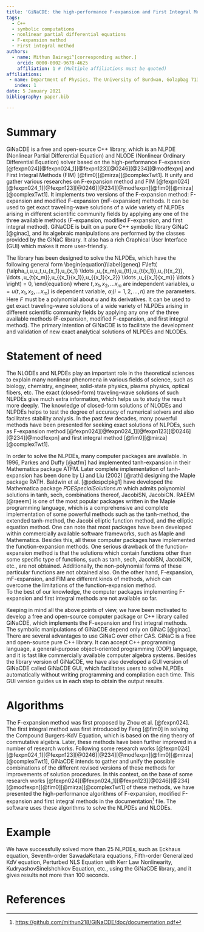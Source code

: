 ```yaml
---
title: 'GiNaCDE: the high-performance F-expansion and First Integral Methods with C++ library for solving Nonlinear Differential Equations'
tags:
  - C++
  - symbolic computations
  - nonlinear partial differential equations
  - F-expansion method  
  - First integral method 
authors:
  - name: Mithun Bairagi^[corresponding author.]
    orcid: 0000-0002-9678-4625
    affiliation: 1 # (Multiple affiliations must be quoted)
affiliations:
 - name: Department of Physics, The University of Burdwan, Golapbag 713104, West Bengal, India
   index: 1
date: 5 January 2021
bibliography: paper.bib

---
```


# Summary

GiNaCDE is a free and open-source C++ library, which is an NLPDE (Nonlinear Partial Differential Equation) and NLODE (Nonlinear Ordinary Differential Equation) solver based on the high-performance F-expansion [@fexpn024][@fexpn024_1][@fexpn123][@0246][@234][@modfexpn] and First Integral Methods (FIM) [@fim0][@mirza][@complexTwt1]. It unify and gather various researches on F-expansion method and FIM [@fexpn024][@fexpn024_1][@fexpn123][@0246][@234][@modfexpn][@fim0][@mirza][@complexTwt1]. It implements two versions of the F-expansion method: F-expansion and modified F-expansion (mF-expansion) methods. It can be used to get exact traveling-wave solutions of a wide variety of NLPDEs arising in different scientific community fields by applying any one of the three available methods (F-expansion, modified F-expansion, and first integral method). GiNaCDE is built on a pure C++ symbolic library GiNaC [@ginac], and its algebraic manipulations are performed by the classes provided by the GiNaC library. It also has a rich Graphical User Interface (GUI) which makes it more user-friendly.

The library has been designed to solve the NLPDEs, which have the following general form
\begin{equation}\label{geneq}
    F\left( {\alpha_i,u,u_t,u_{x_1},u_{x_1} \ldots ,u_{x_m},u_{tt},u_{t{x_1}},u_{t{x_2}}, \ldots ,u_{t{x_m}},u_{{x_1}{x_1}},u_{{x_1}{x_2}} \ldots ,u_{{x_1}{x_m}} \ldots } \right) = 0,
\end{equation}
where $t,x_1,x_2, \ldots x_m$ are independent variables, $u=u(t,x_1,x_2, \ldots x_m)$ is dependent variable, $\alpha_i(i=1,2,\ldots,n)$ are the parameters. Here $F$ must be a polynomial about $u$ and its derivatives. It can be used to get exact traveling-wave solutions of a wide variety of NLPDEs arising in different scientific community fields by applying any one of the three available methods (F-expansion, modified F-expansion, and first integral method). The primary intention of GiNaCDE is to facilitate the development and validation of new exact analytical solutions of NLPDEs and NLODEs. 

# Statement of need 

The NLODEs and NLPDEs play an important role in the theoretical sciences to explain many nonlinear phenomena in various fields of science, such as biology, chemistry, engineer, solid-state physics, plasma physics, optical fibers, etc. The exact (closed-form) traveling-wave solutions of such NLPDEs give much extra information, which helps us to study the result more deeply. The knowledge of closed-form solutions of NLODEs and NLPDEs helps to test the degree of accuracy of numerical solvers and also facilitates stability analysis. In the past few decades, many powerful methods have been presented for seeking exact solutions of NLPDEs, such as F-expansion method [@fexpn024][@fexpn024_1][@fexpn123][@0246][@234][@modfexpn] and first integral method [@fim0][@mirza][@complexTwt1].

In order to solve the NLPDEs, many computer packages are available.
In 1996, Parkes and Duffy [@atfm] had implemented tanh-expansion in their Mathematica package ATFM. Later complete implementation of tanh-expansion has been done by Li and Liu (2002) [@rath] designing the Maple package RATH. Baldwin et al. [@pdespclpkg1] have developed the Mathematica package *PDESpecialSolutions.m* which admits polynomial solutions in tanh, sech, combinations thereof, JacobiSN, JacobiCN. RAEEM [@raeem] is one of the most popular packages written in the Maple programming language, which is a comprehensive and complete implementation of some powerful methods such as the tanh-method, the extended tanh-method, the Jacobi elliptic function method, and the elliptic equation method. One can note that most packages have been developed within commercially available software frameworks, such as Maple and Mathematica. Besides this, all these computer packages have implemented the function-expansion methods. One serious drawback of the function-expansion method is that the solutions which contain functions other than some specific type of functions, such as tanh, sech, JacobiSN, JacobiCN, etc., are not obtained. Additionally, the non-polynomial forms of these particular functions are not obtained also. On the other hand, F-expansion, mF-expansion, and FIM are different kinds of methods, which can overcome the limitations of the function-expansion method.   
To the best of our knowledge, the computer packages implementing F-expansion and first integral methods are not available so far.

Keeping in mind all the above points of view, we have been motivated to develop a free and open-source computer package or C++ library called GiNaCDE, which implements the F-expansion and first integral methods. The symbolic manipulations of GiNaCDE depend only on GiNaC [@ginac]. There are several advantages to use GiNaC over other CAS. GiNaC is a free and open-source pure C++ library. It can accept C++ programming language, a general-purpose object-oriented programming (OOP) language, and it is fast like commercially available computer algebra systems.
Besides the library version of GiNaCDE, we have also developed a GUI version of GiNaCDE called GiNaCDE GUI, which facilitates users to solve NLPDEs automatically without writing programming and compilation each time. This GUI version guides us in each step to obtain the output results.

# Algorithms

The F-expansion method was first proposed by Zhou et al. [@fexpn024].
The first integral method was first introduced by Feng [@fim0] in solving the Compound Burgers-KdV Equation, which is based on the ring theory of commutative algebra.
Later, these methods have been further improved in a number of research works. Following some research works [@fexpn024][@fexpn024_1][@fexpn123][@0246][@234][@modfexpn][@fim0][@mirza][@complexTwt1], GiNaCDE intends to gather and unify the possible combinations of the different revised versions of these methods for improvements of solution procedures. In this context, on the base of some research works [@fexpn024][@fexpn024_1][@fexpn123][@0246][@234][@modfexpn][@fim0][@mirza][@complexTwt1] of these methods, we have presented the high-performance algorithms of F-expansion, modified F-expansion and first integral methods in the documentation[^1] file. The software uses these algorithms to solve the NLPDEs and NLODEs.

[^1]: https://github.com/mithun218/GiNaCDE/doc/documentation.pdf

# Example
We have successfully solved more than 25 NLPDEs, such as Eckhaus equation, Seventh-order SawadaKotara equations, Fifth-order Generalized KdV equation, Perturbed NLS Equation with Kerr Law Nonlinearity, KudryashovSinelshchikov Equation, etc., using the GiNaCDE library, and it gives results not more than 100 seconds.


# References
